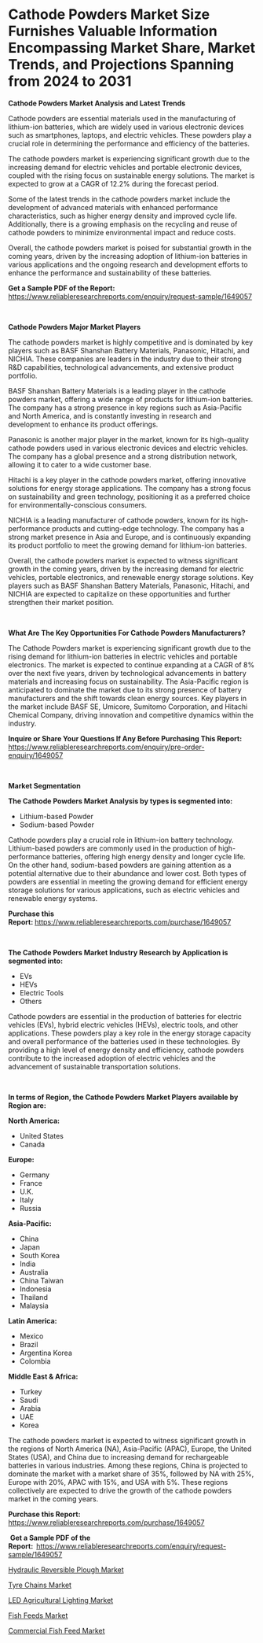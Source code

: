 <p><h1>Cathode Powders Market Size Furnishes Valuable Information Encompassing Market Share, Market Trends, and Projections Spanning from 2024 to 2031</h1></p><p><strong>Cathode Powders Market Analysis and Latest Trends</strong></p>
<p><p>Cathode powders are essential materials used in the manufacturing of lithium-ion batteries, which are widely used in various electronic devices such as smartphones, laptops, and electric vehicles. These powders play a crucial role in determining the performance and efficiency of the batteries.</p><p>The cathode powders market is experiencing significant growth due to the increasing demand for electric vehicles and portable electronic devices, coupled with the rising focus on sustainable energy solutions. The market is expected to grow at a CAGR of 12.2% during the forecast period.</p><p>Some of the latest trends in the cathode powders market include the development of advanced materials with enhanced performance characteristics, such as higher energy density and improved cycle life. Additionally, there is a growing emphasis on the recycling and reuse of cathode powders to minimize environmental impact and reduce costs.</p><p>Overall, the cathode powders market is poised for substantial growth in the coming years, driven by the increasing adoption of lithium-ion batteries in various applications and the ongoing research and development efforts to enhance the performance and sustainability of these batteries.</p></p>
<p><strong>Get a Sample PDF of the Report:&nbsp;</strong> <a href="https://www.reliableresearchreports.com/enquiry/request-sample/1649057">https://www.reliableresearchreports.com/enquiry/request-sample/1649057</a></p>
<p>&nbsp;</p>
<p><strong>Cathode Powders Major Market Players</strong></p>
<p><p>The cathode powders market is highly competitive and is dominated by key players such as BASF Shanshan Battery Materials, Panasonic, Hitachi, and NICHIA. These companies are leaders in the industry due to their strong R&D capabilities, technological advancements, and extensive product portfolio.</p><p>BASF Shanshan Battery Materials is a leading player in the cathode powders market, offering a wide range of products for lithium-ion batteries. The company has a strong presence in key regions such as Asia-Pacific and North America, and is constantly investing in research and development to enhance its product offerings.</p><p>Panasonic is another major player in the market, known for its high-quality cathode powders used in various electronic devices and electric vehicles. The company has a global presence and a strong distribution network, allowing it to cater to a wide customer base.</p><p>Hitachi is a key player in the cathode powders market, offering innovative solutions for energy storage applications. The company has a strong focus on sustainability and green technology, positioning it as a preferred choice for environmentally-conscious consumers.</p><p>NICHIA is a leading manufacturer of cathode powders, known for its high-performance products and cutting-edge technology. The company has a strong market presence in Asia and Europe, and is continuously expanding its product portfolio to meet the growing demand for lithium-ion batteries.</p><p>Overall, the cathode powders market is expected to witness significant growth in the coming years, driven by the increasing demand for electric vehicles, portable electronics, and renewable energy storage solutions. Key players such as BASF Shanshan Battery Materials, Panasonic, Hitachi, and NICHIA are expected to capitalize on these opportunities and further strengthen their market position.</p></p>
<p>&nbsp;</p>
<p><strong>What Are The Key Opportunities For Cathode Powders Manufacturers?</strong></p>
<p><p>The Cathode Powders market is experiencing significant growth due to the rising demand for lithium-ion batteries in electric vehicles and portable electronics. The market is expected to continue expanding at a CAGR of 8% over the next five years, driven by technological advancements in battery materials and increasing focus on sustainability. The Asia-Pacific region is anticipated to dominate the market due to its strong presence of battery manufacturers and the shift towards clean energy sources. Key players in the market include BASF SE, Umicore, Sumitomo Corporation, and Hitachi Chemical Company, driving innovation and competitive dynamics within the industry.</p></p>
<p><strong>Inquire or Share Your Questions If Any Before Purchasing This Report:</strong> <a href="https://www.reliableresearchreports.com/enquiry/pre-order-enquiry/1649057">https://www.reliableresearchreports.com/enquiry/pre-order-enquiry/1649057</a></p>
<p>&nbsp;</p>
<p><strong>Market Segmentation</strong></p>
<p><strong>The Cathode Powders Market Analysis by types is segmented into:</strong></p>
<p><ul><li>Lithium-based Powder</li><li>Sodium-based Powder</li></ul></p>
<p><p>Cathode powders play a crucial role in lithium-ion battery technology. Lithium-based powders are commonly used in the production of high-performance batteries, offering high energy density and longer cycle life. On the other hand, sodium-based powders are gaining attention as a potential alternative due to their abundance and lower cost. Both types of powders are essential in meeting the growing demand for efficient energy storage solutions for various applications, such as electric vehicles and renewable energy systems.</p></p>
<p><strong>Purchase this Report:&nbsp;</strong><a href="https://www.reliableresearchreports.com/purchase/1649057">https://www.reliableresearchreports.com/purchase/1649057</a></p>
<p>&nbsp;</p>
<p><strong>The Cathode Powders Market Industry Research by Application is segmented into:</strong></p>
<p><ul><li>EVs</li><li>HEVs</li><li>Electric Tools</li><li>Others</li></ul></p>
<p><p>Cathode powders are essential in the production of batteries for electric vehicles (EVs), hybrid electric vehicles (HEVs), electric tools, and other applications. These powders play a key role in the energy storage capacity and overall performance of the batteries used in these technologies. By providing a high level of energy density and efficiency, cathode powders contribute to the increased adoption of electric vehicles and the advancement of sustainable transportation solutions.</p></p>
<p>&nbsp;</p>
<p><strong>In terms of Region, the Cathode Powders Market Players available by Region are:</strong></p>
<p>
    <p> <strong> North America: </strong>
        <ul>
            <li>United States</li>
            <li>Canada</li>
        </ul>
        </p> 
    <p> <strong> Europe: </strong>
        <ul>
            <li>Germany</li>
            <li>France</li>
            <li>U.K.</li>
            <li>Italy</li>
            <li>Russia</li>
        </ul>
        </p> 
    <p> <strong> Asia-Pacific: </strong>
        <ul>
            <li>China</li>
            <li>Japan</li>
            <li>South Korea</li>
            <li>India</li>
            <li>Australia</li>
            <li>China Taiwan</li>
            <li>Indonesia</li>
            <li>Thailand</li>
            <li>Malaysia</li>
        </ul>
        </p> 
    <p> <strong> Latin America: </strong>
        <ul>
            <li>Mexico</li>
            <li>Brazil</li>
            <li>Argentina Korea</li>
            <li>Colombia</li>
        </ul>
        </p> 
    <p> <strong> Middle East & Africa: </strong>
        <ul>
            <li>Turkey</li>
            <li>Saudi</li>
            <li>Arabia</li>
            <li>UAE</li>
            <li>Korea</li>
        </ul>
    </p>
    </p>
<p><p>The cathode powders market is expected to witness significant growth in the regions of North America (NA), Asia-Pacific (APAC), Europe, the United States (USA), and China due to increasing demand for rechargeable batteries in various industries. Among these regions, China is projected to dominate the market with a market share of 35%, followed by NA with 25%, Europe with 20%, APAC with 15%, and USA with 5%. These regions collectively are expected to drive the growth of the cathode powders market in the coming years.</p></p>
<p><strong>Purchase this Report: </strong><a href="https://www.reliableresearchreports.com/purchase/1649057">https://www.reliableresearchreports.com/purchase/1649057</a></p>
<p>&nbsp;<strong>Get a Sample PDF of the Report:&nbsp;&nbsp;</strong><a href="https://www.reliableresearchreports.com/enquiry/request-sample/1649057">https://www.reliableresearchreports.com/enquiry/request-sample/1649057</a></p>
<p><strong></strong></p>
<p><p><a href="https://medium.com/@fernjenkins4565/hydraulic-reversible-plough-market-research-report-its-history-and-forecast-2024-to-2031-9288e18c5450">Hydraulic Reversible Plough Market</a></p><p><a href="https://medium.com/@henryprice766/tyre-chains-market-insights-into-market-cagr-market-trends-and-growth-strategies-8a5cc916e81c">Tyre Chains Market</a></p><p><a href="https://medium.com/@fernjenkins4565/led-agricultural-lighting-market-size-cagr-trends-2024-2030-92cd7d693370">LED Agricultural Lighting Market</a></p><p><a href="https://medium.com/@aleenstokes34346/fish-feeds-market-trends-forecast-and-competitive-analysis-to-2031-c695cb2b77c9">Fish Feeds Market</a></p><p><a href="https://medium.com/@aleenstokes34346/commercial-fish-feed-market-exploring-market-share-market-trends-and-future-growth-6a5994d87e24">Commercial Fish Feed Market</a></p></p>